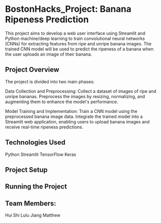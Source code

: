# BostonHacks_Project: Banana Ripeness Prediction

This project aims to develop a web user interface using Streamlit and Python machine/deep learning to train convolutional neural networks (CNNs) for extracting features from ripe and unripe banana images. The trained CNN model will be used to predict the ripeness of a banana when the user uploads an image of their banana.

## Project Overview
The project is divided into two main phases:

Data Collection and Preprocessing: Collect a dataset of images of ripe and unripe bananas. Preprocess the images by resizing, normalizing, and augmenting them to enhance the model's performance.

Model Training and Implementation: Train a CNN model using the preprocessed banana image data. Integrate the trained model into a Streamlit web application, enabling users to upload banana images and receive real-time ripeness predictions.

## Technologies Used
Python
Streamlit
TensorFlow
Keras

## Project Setup

## Running the Project


## Team Members:
Hui Shi
Lulu Jiang
Matthew
